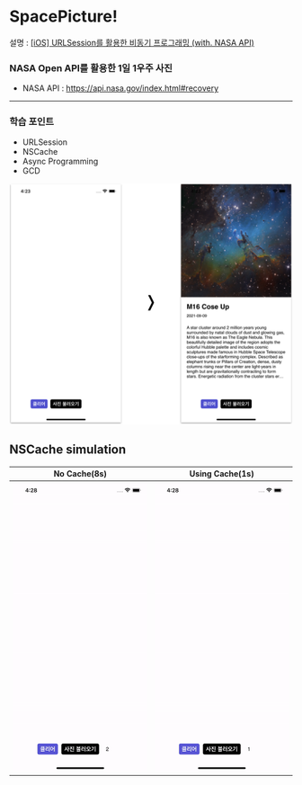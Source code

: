 # SpacePicture!

설명 : [[iOS] URLSession를 활용한 비동기 프로그래밍 (with. NASA API)](https://leechamin.tistory.com/540)

### NASA Open API를 활용한 1일 1우주 사진

- NASA API : https://api.nasa.gov/index.html#recovery

---

### 학습 포인트

- URLSession
- NSCache
- Async Programming
- GCD

<img src="https://github.com/ChaminLee/SpacePicture/blob/master/SpacePicture/images/view.png" width="560">


## NSCache simulation
|No Cache(8s)|Using Cache(1s)|
|---|---|
|<img src="https://github.com/ChaminLee/SpacePicture/blob/master/SpacePicture/images/noCache.gif" width="250">|<img src="https://github.com/ChaminLee/SpacePicture/blob/master/SpacePicture/images/cache.gif" width="250">|


